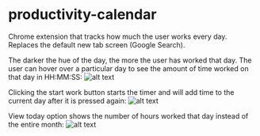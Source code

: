 # productivity-calendar
Chrome extension that tracks how much the user works every day. Replaces the default new tab screen (Google Search).

The darker the hue of the day, the more the user has worked that day. The user can hover over a particular day to see the amount of time worked on that day in HH:MM:SS:
![alt text](https://github.com/scdivad/productivity-calendar/blob/main/sampleImages/sample1.png)


Clicking the start work button starts the timer and will add time to the current day after it is pressed again:
![alt text](https://github.com/scdivad/productivity-calendar/blob/main/sampleImages/sample3.png)


View today option shows the number of hours worked that day instead of the entire month:
![alt text](https://github.com/scdivad/productivity-calendar/blob/main/sampleImages/sample2.png)
